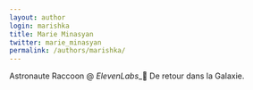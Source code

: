 ```yaml
---
layout: author
login: marishka
title: Marie Minasyan
twitter: marie_minasyan
permalink: /authors/marishka/
---
```

Astronaute Raccoon @ *ElevenLabs*_🚀
De retour dans la Galaxie.
